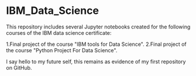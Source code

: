 # IBM_Data_Science
This repository includes several Jupyter notebooks created for the following courses of the IBM data science certificate:

1.Final project of the course "IBM tools for Data Science".
2.Final project of the course "Python Project For Data Science".

I say hello to my future self, this remains as evidence of my first repository on GitHub.
